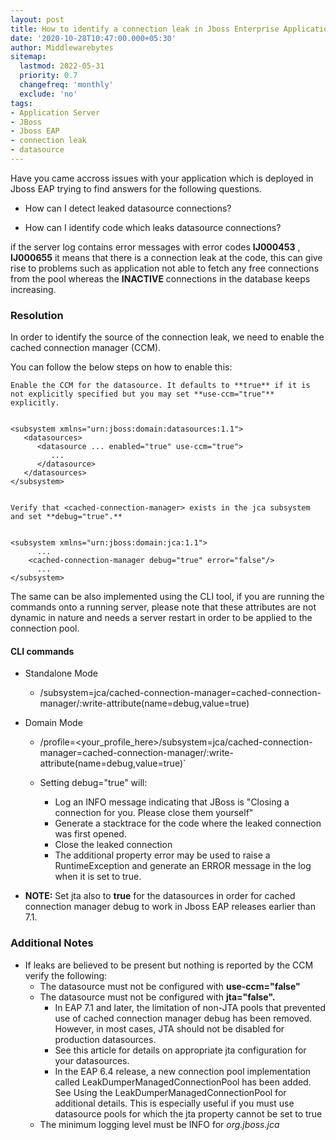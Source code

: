 ```yaml
---
layout: post
title: How to identify a connection leak in Jboss Enterprise Application Server(6/7)?
date: '2020-10-28T10:47:00.000+05:30'
author: Middlewarebytes
sitemap:
  lastmod: 2022-05-31
  priority: 0.7
  changefreq: 'monthly'
  exclude: 'no'
tags:
- Application Server
- JBoss
- Jboss EAP
- connection leak
- datasource
---
```


Have you came accross issues with your application which is deployed in Jboss EAP trying to find answers for the following questions.

 - How can I detect leaked datasource connections?

 - How can I identify code which leaks datasource connections?


if the server log contains error messages with error codes  **IJ000453** , **IJ000655** it means that there is a connection leak at the code, this can give rise to problems such as application not able to fetch any free connections  from the pool whereas the **INACTIVE** connections in the database keeps increasing.


### Resolution

In order to identify the source of the connection leak, we need to enable the cached connection manager (CCM).

You can follow the below steps on how to  enable this:

    Enable the CCM for the datasource. It defaults to **true** if it is not explicitly specified but you may set **use-ccm="true"** explicitly.
    

	<subsystem xmlns="urn:jboss:domain:datasources:1.1">
       <datasources>
          <datasource ... enabled="true" use-ccm="true">
             ...
          </datasource>
       </datasources>
    </subsystem>
	
	
	Verify that <cached-connection-manager> exists in the jca subsystem and set **debug="true".**
	
	
    <subsystem xmlns="urn:jboss:domain:jca:1.1">
          ...
        <cached-connection-manager debug="true" error="false"/>
          ...
    </subsystem>
	   
	   
The same can be also implemented using  the CLI tool, if you are running the commands onto a running server, please note that these attributes are not dynamic in nature and needs a server restart in order to be applied to the connection pool.

#### CLI commands


- Standalone Mode

    - /subsystem=jca/cached-connection-manager=cached-connection-manager/:write-attribute(name=debug,value=true)
	
	
- Domain Mode

    - /profile=<your_profile_here>/subsystem=jca/cached-connection-manager=cached-connection-manager/:write-attribute(name=debug,value=true)`

    - Setting debug="true" will:
        - Log an INFO message indicating that JBoss is "Closing a connection for you. Please close them yourself"
        - Generate a stacktrace for the code where the leaked connection was first opened.
	    - Close the leaked connection
        - The additional property error may be used to raise a RuntimeException and generate an ERROR message in the log when it is set to    true.


 - **NOTE:** Set jta also to **true** for the datasources in order for cached connection manager debug to work in Jboss EAP releases earlier than 7.1.


### Additional Notes

- If leaks are believed to be present but nothing is reported by the CCM verify the following:
    - The datasource must not be configured with **use-ccm="false"**
	- The datasource must not be configured with **jta="false".**
        - In EAP 7.1 and later, the limitation of non-JTA pools that prevented use of cached connection manager debug has been removed. However, in most cases, JTA should not be disabled for production datasources.
		- See this article for details on appropriate jta configuration for your datasources.
		- In the EAP 6.4 release, a new connection pool implementation called LeakDumperManagedConnectionPool has been added. See Using the LeakDumperManagedConnectionPool for additional details. This is especially useful if you must use datasource pools for which the jta property cannot be set to true
	- The minimum logging level must be INFO for _org.jboss.jca_


